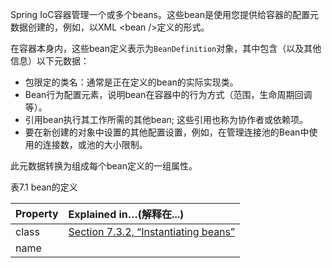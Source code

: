 Spring IoC容器管理一个或多个beans。这些bean是使用您提供给容器的配置元数据创建的，例如，以XML &lt;bean /&gt;定义的形式。

在容器本身内，这些bean定义表示为`BeanDefinition`对象，其中包含（以及其他信息）以下元数据：

* 包限定的类名：通常是正在定义的bean的实际实现类。
* Bean行为配置元素，说明bean在容器中的行为方式（范围，生命周期回调等）。
* 引用bean执行其工作所需的其他bean; 这些引用也称为协作者或依赖项。
* 要在新创建的对象中设置的其他配置设置，例如，在管理连接池的Bean中使用的连接数，或池的大小限制。

此元数据转换为组成每个bean定义的一组属性。

表7.1 bean的定义

| Property | Explained in…​\(解释在...\) |
| :--- | :--- |
| class | [Section 7.3.2, “Instantiating beans”](https://docs.spring.io/spring/docs/4.3.20.RELEASE/spring-framework-reference/htmlsingle/#beans-factory-class) |
| name |  |



